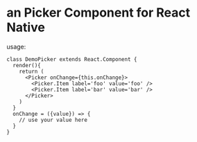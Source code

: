 # an Picker Component for React Native

usage:

```
class DemoPicker extends React.Component {
  render(){
    return (
      <Picker onChange={this.onChange}>
        <Picker.Item label='foo' value='foo' />
        <Picker.Item label='bar' value='bar' />        
      </Picker>
    )
  }
  onChange = ({value}) => {
    // use your value here
  }
}
```

